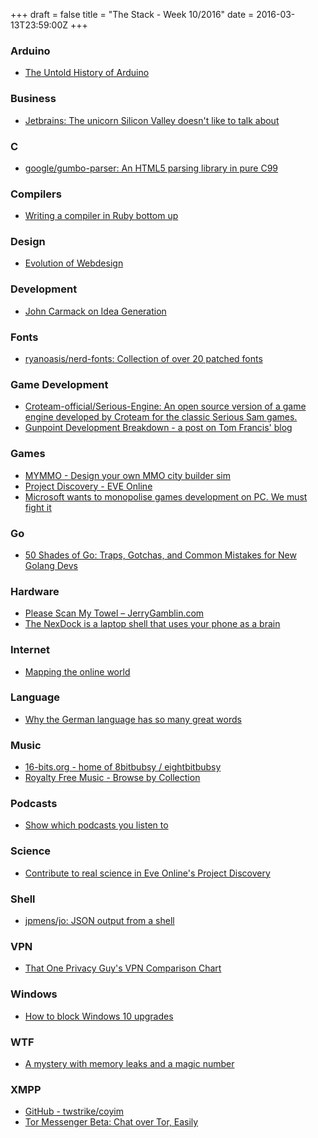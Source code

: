 +++
draft = false
title = "The Stack - Week 10/2016"
date = 2016-03-13T23:59:00Z
+++



### Arduino

 - [The Untold History of Arduino][Theuntoldhistoryofarduino]

[Theuntoldhistoryofarduino]: http://arduinohistory.github.io/



### Business

 - [Jetbrains: The unicorn Silicon Valley doesn't like to talk about][Jetbrainstheunicornsiliconvalleydoesntliketotalkabout]

[Jetbrainstheunicornsiliconvalleydoesntliketotalkabout]: http://movingfulcrum.com/jetbrains-the-unicorn-silicon-valley-doesnt-like-to-talk-about/



### C

 - [google/gumbo-parser: An HTML5 parsing library in pure C99][Googlegumboparseranhtml5parsinglibraryinpurec99]

[Googlegumboparseranhtml5parsinglibraryinpurec99]: https://github.com/google/gumbo-parser



### Compilers

 - [Writing a compiler in Ruby bottom up][Writingacompilerinrubybottomupstep1]

[Writingacompilerinrubybottomupstep1]: http://hokstad.com/writing-a-compiler-in-ruby-bottom-up-step-1



### Design

 - [Evolution of Webdesign][Evolutionofwebdesign]

[Evolutionofwebdesign]: http://fabianburghardt.de/webolution/



### Development

 - [John Carmack on Idea Generation][Johncarmackonideageneration]

[Johncarmackonideageneration]: http://amasad.me/2016/03/09/john-carmack-on-idea-generation/



### Fonts

 - [ryanoasis/nerd-fonts: Collection of over 20 patched fonts][Ryanoasisnerdfontscollectionofover20patchedfontsover2000variationsfontforgefontpatcherpythonscriptforpowerlinefontawesomeocticonsdeviconsandvimdeviconsincludesdroidsansmeslosourcecodeanonymousprohackprofo]

[Ryanoasisnerdfontscollectionofover20patchedfontsover2000variationsfontforgefontpatcherpythonscriptforpowerlinefontawesomeocticonsdeviconsandvimdeviconsincludesdroidsansmeslosourcecodeanonymousprohackprofo]: https://github.com/ryanoasis/nerd-fonts



### Game Development

 - [Croteam-official/Serious-Engine: An open source version of a game engine developed by Croteam for the classic Serious Sam games.][Croteamofficialseriousengineanopensourceversionofagameenginedevelopedbycroteamfortheclassicserioussamgames]
 - [Gunpoint Development Breakdown - a post on Tom Francis' blog][Gunpointdevelopmentbreakdownapostontomfrancisblog]

[Croteamofficialseriousengineanopensourceversionofagameenginedevelopedbycroteamfortheclassicserioussamgames]: https://github.com/Croteam-official/Serious-Engine
[Gunpointdevelopmentbreakdownapostontomfrancisblog]: http://www.pentadact.com/2013-10-15-gunpoint-development-breakdown/



### Games

 - [MYMMO - Design your own MMO city builder sim][Mymmodesignyourownmmocitybuildersim]
 - [Project Discovery - EVE Online][Projectdiscoveryeveonline]
 - [Microsoft wants to monopolise games development on PC. We must fight it][Microsoftwantstomonopolisegamesdevelopmentonpcwemustfightittechnologytheguardian]

[Mymmodesignyourownmmocitybuildersim]: https://forums.tigsource.com/index.php?topic=50706.msg1188742
[Projectdiscoveryeveonline]: http://www.eveonline.com/discovery/
[Microsoftwantstomonopolisegamesdevelopmentonpcwemustfightittechnologytheguardian]: http://www.theguardian.com/technology/2016/mar/04/microsoft-monopolise-pc-games-development-epic-games-gears-of-war



### Go

 - [50 Shades of Go: Traps, Gotchas, and Common Mistakes for New Golang Devs][50shadesofgotrapsgotchasandcommonmistakesfornewgolangdevs]

[50shadesofgotrapsgotchasandcommonmistakesfornewgolangdevs]: http://devs.cloudimmunity.com/gotchas-and-common-mistakes-in-go-golang/



### Hardware

 - [Please Scan My Towel – JerryGamblin.com][Pleasescanmytoweljerrygamblincom]
 - [The NexDock is a laptop shell that uses your phone as a brain][Thenexdockisalaptopshellthatusesyourphoneasabrain]

[Pleasescanmytoweljerrygamblincom]: http://jerrygamblin.com/2016/03/01/please-scan-my-towel/
[Thenexdockisalaptopshellthatusesyourphoneasabrain]: http://www.gadgette.com/2016/03/11/nexdock/



### Internet

 - [Mapping the online world][Mappingtheonlineworldnominet]

[Mappingtheonlineworldnominet]: http://www.nominet.uk/mapping-the-online-world/



### Language

 - [Why the German language has so many great words][Whythegermanlanguagehassomanygreatwords]

[Whythegermanlanguagehassomanygreatwords]: https://theconversation.com/why-the-german-language-has-so-many-great-words-55554



### Music

 - [16-bits.org - home of 8bitbubsy / eightbitbubsy][16bitsorghomeof8bitbubsyeightbitbubsy]
 - [Royalty Free Music - Browse by Collection][Royaltyfreemusicbrowsebycollection]

[16bitsorghomeof8bitbubsyeightbitbubsy]: http://16-bits.org/pt.php
[Royaltyfreemusicbrowsebycollection]: http://incompetech.com/music/royalty-free/collections.php



### Podcasts

 - [Show which podcasts you listen to][Showwhichpodcastsyoulistentopodcastprofile]

[Showwhichpodcastsyoulistentopodcastprofile]: https://podcastprofile.com/



### Science

 - [Contribute to real science in Eve Online's Project Discovery][Contributetorealscienceineveonlinesprojectdiscoverypcgamer]

[Contributetorealscienceineveonlinesprojectdiscoverypcgamer]: http://www.pcgamer.com/contribute-to-real-science-in-eve-onlines-project-discovery/



### Shell

 - [jpmens/jo: JSON output from a shell][Jpmensjojsonoutputfromashell]

[Jpmensjojsonoutputfromashell]: https://github.com/jpmens/jo



### VPN

 - [That One Privacy Guy's VPN Comparison Chart][Thatoneprivacyguysvpncomparisonchart]

[Thatoneprivacyguysvpncomparisonchart]: https://docs.google.com/spreadsheets/d/1FJTvWT5RHFSYuEoFVpAeQjuQPU4BVzbOigT0xebxTOw/htmlview?usp=sharing&sle=true#



### Windows

 - [How to block Windows 10 upgrades][Howtoblockwindows10upgradesonyourbusinessnetworkandathometoozdnet]

[Howtoblockwindows10upgradesonyourbusinessnetworkandathometoozdnet]: http://www.zdnet.com/article/how-to-block-windows-10-upgrades-on-your-business-network-and-at-home-too/



### WTF

 - [A mystery with memory leaks and a magic number][Amysterywithmemoryleaksandamagicnumber]

[Amysterywithmemoryleaksandamagicnumber]: http://rachelbythebay.com/w/2016/02/21/malloc/



### XMPP

 - [GitHub - twstrike/coyim][Githubtwstrikecoyim]
 - [Tor Messenger Beta: Chat over Tor, Easily][Tormessengerbetachatovertoreasilythetorblog]

[Githubtwstrikecoyim]: https://github.com/twstrike/coyim
[Tormessengerbetachatovertoreasilythetorblog]: https://blog.torproject.org/blog/tor-messenger-beta-chat-over-tor-easily



